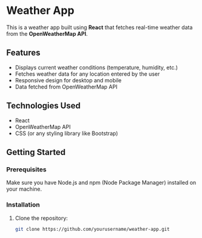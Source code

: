 # Weather App

This is a weather app built using **React** that fetches real-time weather data from the **OpenWeatherMap API**.

## Features

- Displays current weather conditions (temperature, humidity, etc.)
- Fetches weather data for any location entered by the user
- Responsive design for desktop and mobile
- Data fetched from OpenWeatherMap API

## Technologies Used

- React
- OpenWeatherMap API
- CSS (or any styling library like Bootstrap)

## Getting Started

### Prerequisites

Make sure you have Node.js and npm (Node Package Manager) installed on your machine.

### Installation

1. Clone the repository:
   ```bash
   git clone https://github.com/yourusername/weather-app.git
